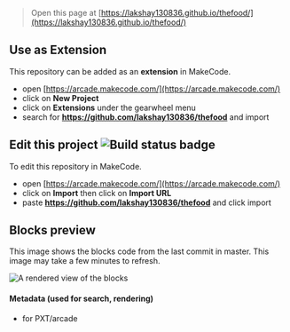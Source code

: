  


> Open this page at [https://lakshay130836.github.io/thefood/](https://lakshay130836.github.io/thefood/)

## Use as Extension

This repository can be added as an **extension** in MakeCode.

* open [https://arcade.makecode.com/](https://arcade.makecode.com/)
* click on **New Project**
* click on **Extensions** under the gearwheel menu
* search for **https://github.com/lakshay130836/thefood** and import

## Edit this project ![Build status badge](https://github.com/lakshay130836/thefood/workflows/MakeCode/badge.svg)

To edit this repository in MakeCode.

* open [https://arcade.makecode.com/](https://arcade.makecode.com/)
* click on **Import** then click on **Import URL**
* paste **https://github.com/lakshay130836/thefood** and click import

## Blocks preview

This image shows the blocks code from the last commit in master.
This image may take a few minutes to refresh.

![A rendered view of the blocks](https://github.com/lakshay130836/thefood/raw/master/.github/makecode/blocks.png)

#### Metadata (used for search, rendering)

* for PXT/arcade
<script src="https://makecode.com/gh-pages-embed.js"></script><script>makeCodeRender("{{ site.makecode.home_url }}", "{{ site.github.owner_name }}/{{ site.github.repository_name }}");</script>
